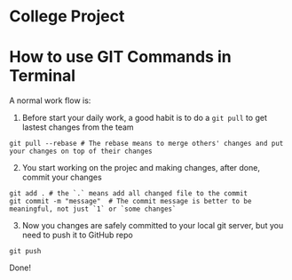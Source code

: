 # College Project

# How to use GIT Commands in Terminal

A normal work flow is:
1. Before start your daily work, a good habit is to do a `git pull` to get lastest changes from the team
```
git pull --rebase # The rebase means to merge others' changes and put your changes on top of their changes
```
2.  You start working on the projec and making changes, after done, commit your changes
```
git add . # the `.` means add all changed file to the commit
git commit -m "message"  # The commit message is better to be meaningful, not just `1` or `some changes`
```
3.  Now you changes are safely committed to your local git server, but you need to push it to GitHub repo
```
git push
```

Done!
